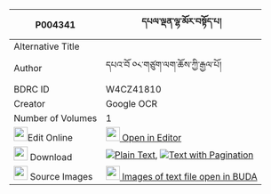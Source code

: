 |P004341|དཔལ་ལྡན་ལྷ་མོར་བསྟོད་པ། 
| --- | --- 
|Alternative Title |
|Author| དཔའ་བོ ༠༨་གཙུག་ལག་ཆོས་ཀྱི་རྒྱལ་པོ།
|BDRC ID | W4CZ41810
|Creator | Google OCR
|Number of Volumes| 1
|<img width="25" src="https://img.icons8.com/color/25/000000/edit-property.png">Edit Online| [<img width="25" src="https://avatars.githubusercontent.com/u/45091458?s=200&v=4"> Open in Editor](http://editor.openpecha.org/P004341)
|<img width="25" src="https://img.icons8.com/fluent/48/000000/download-2.png"/>  Download | [![](https://img.icons8.com/color/20/000000/txt.png)Plain Text](https://github.com/Openpecha/P004341/releases/download/v1/palden_lhamo_ra_topa_plain_P004341.zip), [![](https://img.icons8.com/color/20/000000/txt.png)Text with Pagination](https://github.com/Openpecha/P004341/releases/download/v1/palden_lhamo_ra_topa_pages_P004341.zip)
|<img width="25" src="https://img.icons8.com/plasticine/100/000000/pictures-folder.png"/>  Source Images | [<img width="25" src="https://library.bdrc.io/icons/BUDA-small.svg"> Images of text file open in BUDA](https://library.bdrc.io/show/bdr:W4CZ41810)